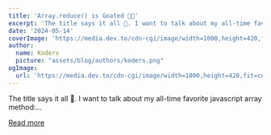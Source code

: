 ```yaml
---
title: 'Array.reduce() is Goated 🐐✨'
excerpt: 'The title says it all 🐐. I want to talk about my all-time favorite javascript array method:...'
date: '2024-05-14'
coverImage: 'https://media.dev.to/cdn-cgi/image/width=1000,height=420,fit=cover,gravity=auto,format=auto/https%3A%2F%2Fdev-to-uploads.s3.amazonaws.com%2Fuploads%2Farticles%2F37gxferln48z8dfxsl7b.png'
author:
  name: Koders
  picture: "assets/blog/authors/koders.png"
ogImage:
  url: 'https://media.dev.to/cdn-cgi/image/width=1000,height=420,fit=cover,gravity=auto,format=auto/https%3A%2F%2Fdev-to-uploads.s3.amazonaws.com%2Fuploads%2Farticles%2F37gxferln48z8dfxsl7b.png'
---
```


The title says it all 🐐. I want to talk about my all-time favorite javascript array method:...

[Read more](https://dev.to/mattlewandowski93/arrayreduce-is-goated-1f1j)
